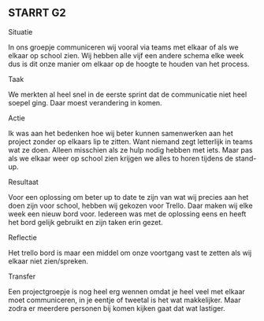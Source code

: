 ## STARRT G2

Situatie


In ons groepje communiceren wij vooral via teams met elkaar of als we elkaar op school zien. Wij hebben alle vijf een andere schema elke week dus is dit onze manier om elkaar op de hoogte te houden van het process.

Taak


We merkten al heel snel in de eerste sprint dat de communicatie niet heel soepel ging. Daar moest verandering in komen.

Actie


Ik was aan het bedenken hoe wij beter kunnen samenwerken aan het project zonder op elkaars lip te zitten. Want niemand zegt letterlijk in teams wat ze doen. Alleen misschien als ze hulp nodig hebben met iets. Maar pas als we elkaar weer op school zien krijgen we alles to horen tijdens de stand-up. 

Resultaat


Voor een oplossing om beter up to date te zijn van wat wij precies aan het doen zijn voor school, hebben wij gekozen voor Trello. Daar maken wij elke week een nieuw bord voor. 
Iedereen was met de oplossing eens en heeft het bord gelijk gebruikt en zijn taken erin gezet.

Reflectie


Het trello bord is maar een middel om onze voortgang vast te zetten als wij elkaar niet zien/spreken. 

Transfer


Een projectgroepje is nog heel erg wennen omdat je heel veel met elkaar moet communiceren, in je eentje of tweetal is het wat makkelijker. Maar zodra er meerdere personen bij komen kijken gaat dat wat lastiger. 
